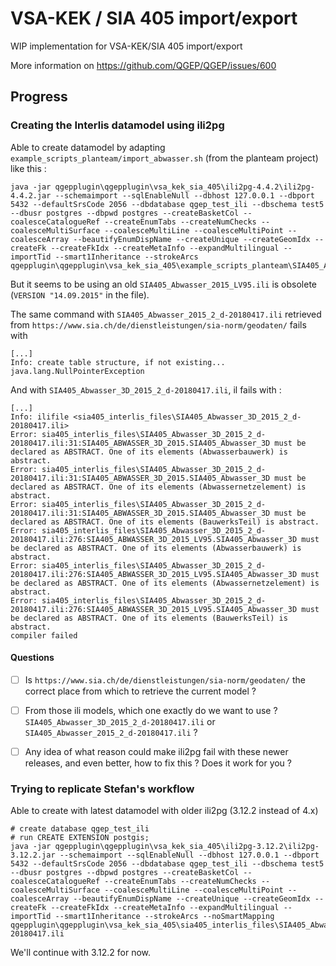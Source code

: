 # VSA-KEK / SIA 405 import/export

WIP implementation for VSA-KEK/SIA 405 import/export

More information on https://github.com/QGEP/QGEP/issues/600

## Progress

### Creating the Interlis datamodel using ili2pg

Able to create datamodel by adapting `example_scripts_planteam/import_abwasser.sh` (from the planteam project) like this :

```
java -jar qgepplugin\qgepplugin\vsa_kek_sia_405\ili2pg-4.4.2\ili2pg-4.4.2.jar --schemaimport --sqlEnableNull --dbhost 127.0.0.1 --dbport 5432 --defaultSrsCode 2056 --dbdatabase qgep_test_ili --dbschema test5 --dbusr postgres --dbpwd postgres --createBasketCol --coalesceCatalogueRef --createEnumTabs --createNumChecks --coalesceMultiSurface --coalesceMultiLine --coalesceMultiPoint --coalesceArray --beautifyEnumDispName --createUnique --createGeomIdx --createFk --createFkIdx --createMetaInfo --expandMultilingual --importTid --smart1Inheritance --strokeArcs qgepplugin\qgepplugin\vsa_kek_sia_405\example_scripts_planteam\SIA405_Abwasser_2015_LV95.ili
```

But it seems to be using an old `SIA405_Abwasser_2015_LV95.ili` is obsolete (`VERSION "14.09.2015"` in the file).

The same command with `SIA405_Abwasser_2015_2_d-20180417.ili` retrieved from `https://www.sia.ch/de/dienstleistungen/sia-norm/geodaten/` fails with 

```
[...]
Info: create table structure, if not existing...
java.lang.NullPointerException
```

And with `SIA405_Abwasser_3D_2015_2_d-20180417.ili`, il fails with :

```
[...]
Info: ilifile <sia405_interlis_files\SIA405_Abwasser_3D_2015_2_d-20180417.ili>
Error: sia405_interlis_files\SIA405_Abwasser_3D_2015_2_d-20180417.ili:31:SIA405_ABWASSER_3D_2015.SIA405_Abwasser_3D must be declared as ABSTRACT. One of its elements (Abwasserbauwerk) is abstract.
Error: sia405_interlis_files\SIA405_Abwasser_3D_2015_2_d-20180417.ili:31:SIA405_ABWASSER_3D_2015.SIA405_Abwasser_3D must be declared as ABSTRACT. One of its elements (Abwassernetzelement) is abstract.
Error: sia405_interlis_files\SIA405_Abwasser_3D_2015_2_d-20180417.ili:31:SIA405_ABWASSER_3D_2015.SIA405_Abwasser_3D must be declared as ABSTRACT. One of its elements (BauwerksTeil) is abstract.
Error: sia405_interlis_files\SIA405_Abwasser_3D_2015_2_d-20180417.ili:276:SIA405_ABWASSER_3D_2015_LV95.SIA405_Abwasser_3D must be declared as ABSTRACT. One of its elements (Abwasserbauwerk) is abstract.
Error: sia405_interlis_files\SIA405_Abwasser_3D_2015_2_d-20180417.ili:276:SIA405_ABWASSER_3D_2015_LV95.SIA405_Abwasser_3D must be declared as ABSTRACT. One of its elements (Abwassernetzelement) is abstract.
Error: sia405_interlis_files\SIA405_Abwasser_3D_2015_2_d-20180417.ili:276:SIA405_ABWASSER_3D_2015_LV95.SIA405_Abwasser_3D must be declared as ABSTRACT. One of its elements (BauwerksTeil) is abstract.
compiler failed
```

#### Questions 

- [ ] Is `https://www.sia.ch/de/dienstleistungen/sia-norm/geodaten/` the correct place from which to retrieve the current model ?
- [ ] From those ili models, which one exactly do we want to use ? `SIA405_Abwasser_3D_2015_2_d-20180417.ili` or `SIA405_Abwasser_2015_2_d-20180417.ili` ?
- [ ] Any idea of what reason could make ili2pg fail with these newer releases, and even better, how to fix this ? Does it work for you ?


### Trying to replicate Stefan's workflow

Able to create with latest datamodel with older ili2pg (3.12.2 instead of 4.x)
```
# create database qgep_test_ili
# run CREATE EXTENSION postgis;
java -jar qgepplugin\qgepplugin\vsa_kek_sia_405\ili2pg-3.12.2\ili2pg-3.12.2.jar --schemaimport --sqlEnableNull --dbhost 127.0.0.1 --dbport 5432 --defaultSrsCode 2056 --dbdatabase qgep_test_ili --dbschema test5 --dbusr postgres --dbpwd postgres --createBasketCol --coalesceCatalogueRef --createEnumTabs --createNumChecks --coalesceMultiSurface --coalesceMultiLine --coalesceMultiPoint --coalesceArray --beautifyEnumDispName --createUnique --createGeomIdx --createFk --createFkIdx --createMetaInfo --expandMultilingual --importTid --smart1Inheritance --strokeArcs --noSmartMapping qgepplugin\qgepplugin\vsa_kek_sia_405\sia405_interlis_files\SIA405_Abwasser_2015_2_d-20180417.ili
```

We'll continue with 3.12.2 for now.


